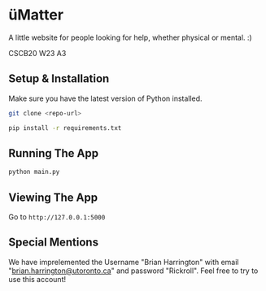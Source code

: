 # üMatter
A little website for people looking for help, whether physical or mental. :)

CSCB20 W23 A3

## Setup & Installation

Make sure you have the latest version of Python installed.

```bash
git clone <repo-url>
```

```bash
pip install -r requirements.txt
```

## Running The App

```bash
python main.py
```

## Viewing The App

Go to `http://127.0.0.1:5000`

## Special Mentions

We have imprelemented the Username "Brian Harrington" with email "brian.harrington@utoronto.ca" and password "Rickroll". Feel free to try to use this account!
